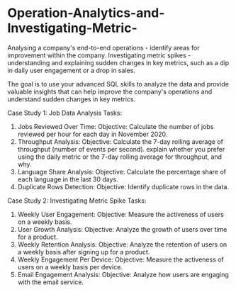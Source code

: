 # Operation-Analytics-and-Investigating-Metric-
Analysing a company's end-to-end operations - identify areas for improvement within the company.
Investigating metric spikes - understanding and explaining sudden changes in key metrics, such as a dip in daily user engagement or a drop in sales.

The goal is to use your advanced SQL skills to analyze the data and provide valuable insights that can help improve the company's operations and understand sudden changes in key metrics.

Case Study 1: Job Data Analysis
Tasks:
1. Jobs Reviewed Over Time:
Objective: Calculate the number of jobs reviewed per hour for each day in November 2020.
2. Throughput Analysis:
Objective: Calculate the 7-day rolling average of throughput (number of events per second). explain whether you prefer using the daily metric or the 7-day rolling average for throughput, and why.
3. Language Share Analysis:
Objective: Calculate the percentage share of each language in the last 30 days.
4. Duplicate Rows Detection:
Objective: Identify duplicate rows in the data.

Case Study 2: Investigating Metric Spike
Tasks:
1. Weekly User Engagement:
Objective: Measure the activeness of users on a weekly basis.
2. User Growth Analysis:
Objective: Analyze the growth of users over time for a product.
3. Weekly Retention Analysis:
Objective: Analyze the retention of users on a weekly basis after signing up for a product.
4. Weekly Engagement Per Device:
Objective: Measure the activeness of users on a weekly basis per device.
5. Email Engagement Analysis:
Objective: Analyze how users are engaging with the email service.
